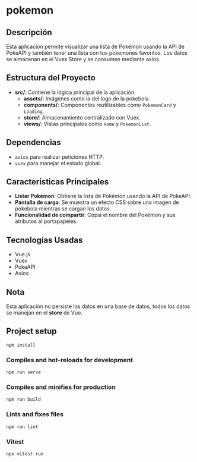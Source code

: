# pokemon
## Descripción
Esta aplicación permite visualizar una lista de Pokémon usando la API de PokeAPI y también tener una lista con tus pokemones favoritos. Los datos se almacenan en el Vuex Store y se consumen mediante axios.

## Estructura del Proyecto
- **src/**: Contiene la lógica principal de la aplicación.
  - **assets/**: Imágenes como la del logo de la pokebola.
  - **components/**: Componentes reutilizables como `PokemonCard` y `Loading`.
  - **store/**: Almacenamiento centralizado con Vuex.
  - **views/**: Vistas principales como `Home` y `PokemonList`.

## Dependencias
- `axios` para realizar peticiones HTTP.
- `vuex` para manejar el estado global.

## Características Principales
- **Listar Pokémon**: Obtiene la lista de Pokémon usando la API de PokeAPI.
- **Pantalla de carga**: Se muestra un efecto CSS sobre una imagen de pokebola mientras se cargan los datos.
- **Funcionalidad de compartir**: Copia el nombre del Pokémon y sus atributos al portapapeles.

## Tecnologías Usadas
- Vue.js
- Vuex
- PokeAPI
- Axios

## Nota
Esta aplicación no persiste los datos en una base de datos, todos los datos se manejan en el **store** de Vue.


## Project setup
```
npm install
```

### Compiles and hot-reloads for development
```
npm run serve
```

### Compiles and minifies for production
```
npm run build
```

### Lints and fixes files
```
npm run lint
```
### Vitest
```
npx vitest run
```
